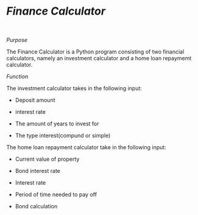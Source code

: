 # *Finance Calculator*
<br>

*Purpose*

The Finance Calculator is a Python program consisting of two financial calculators, namely an investment calculator and a home loan repaymemt calculator.

*Function*

<p> The investment calculator takes in the following input:

* Deposit amount

* interest rate

* The amount of years to invest for

* The type interest(compund or simple)

<p> The home loan repayment calculator take in the following input:

* Current value of property

* Bond interest rate

* Interest rate

* Period of time needed to pay off

* Bond calculation



